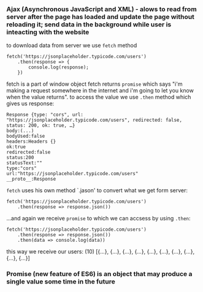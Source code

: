 ### Ajax (Asynchronous JavaScript and XML) - alows to read from server after the page has loaded and update the page without reloading it; send data in the background while user is inteacting with the website

to download data from server we use `fetch` method
```
fetch('https://jsonplaceholder.typicode.com/users')
    .then(response => {
        console.log(response);
    })
```
fetch is a part of window object
fetch returns `promise` which says "i'm making a request somewhere in the internet and i'm going to let you know when the value returns". to access the value we use `.then` method which gives us response:
```
Response {type: "cors", url: "https://jsonplaceholder.typicode.com/users", redirected: false, status: 200, ok: true, …}
body:(...)
bodyUsed:false
headers:Headers {}
ok:true
redirected:false
status:200
statusText:""
type:"cors"
url:"https://jsonplaceholder.typicode.com/users"
__proto__:Response
```
`fetch` uses his own method `.jason' to convert what we get form server:
```
fetch('https://jsonplaceholder.typicode.com/users')
    .then(response => response.json())
```
...and again we receive `promise` to which we can accsess by using `.then`:
```
fetch('https://jsonplaceholder.typicode.com/users')
    .then(response => response.json())
    .then(data => console.log(data))
```
this way we receive our users:
(10) [{…}, {…}, {…}, {…}, {…}, {…}, {…}, {…}, {…}, {…}]

### Promise (new feature of ES6) is an object that may produce a single value some time in the future

